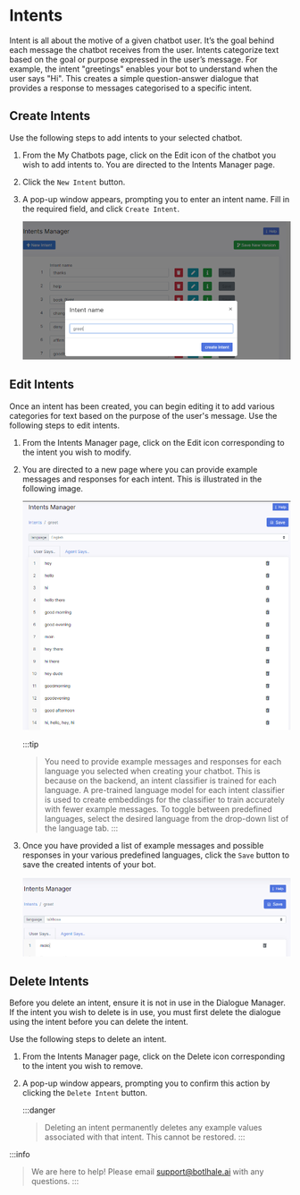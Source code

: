 # Intents

Intent is all about the motive of a given chatbot user. It’s the goal behind each message the chatbot receives from the user. Intents categorize text based on the goal or purpose expressed in the user’s message. For example, the intent "greetings" enables your bot to understand when the user says "Hi". This creates a simple question-answer dialogue that provides a response to messages categorised to a specific intent.

## Create Intents

Use the following steps to add intents to your selected chatbot.

1. From the My Chatbots page, click on the Edit icon of the chatbot you wish to add intents to. You are directed to the Intents Manager page.
2. Click the `New Intent` button.
3. A pop-up window appears, prompting you to enter an intent name. Fill in the required field, and click `Create Intent`.

   ![create intent](../../../static/img/create-intent.PNG)

## Edit Intents

Once an intent has been created, you can begin editing it to add various categories for text based on the purpose of the user's message. Use the following steps to edit intents.

1. From the Intents Manager page, click on the Edit icon corresponding to the intent you wish to modify. 
2. You are directed to a new page where you can provide example messages and responses for each intent. This is illustrated in the following image.

   ![add intent examples and responses](../../../static/img/intent-examples.PNG)

   :::tip
   > You need to provide example messages and responses for each language you selected when creating your chatbot. This is because on the backend, an intent classifier is trained for each language. A pre-trained language model for each intent classifier is used to create embeddings for the classifier to train accurately with fewer example messages. To toggle between predefined languages, select the desired language from the drop-down list of the language tab.
   :::

3. Once you have provided a list of example messages and possible responses in your various predefined languages, click the `Save` button to save the created intents of your bot.

   ![change language](../../../static/img/intent-examples-change-language.PNG)


## Delete Intents

Before you delete an intent, ensure it is not in use in the Dialogue Manager. If the intent you wish to delete is in use, you must first delete the dialogue using the intent before you can delete the intent.

Use the following steps to delete an intent.

1. From the Intents Manager page, click on the Delete icon corresponding to the intent you wish to remove. 
2. A pop-up window appears, prompting you to confirm this action by clicking the `Delete Intent` button.

   :::danger
   > Deleting an intent permanently deletes any example values associated with that intent. This cannot be restored.
   :::

:::info
> We are here to help! Please email support@botlhale.ai with any questions.
:::

